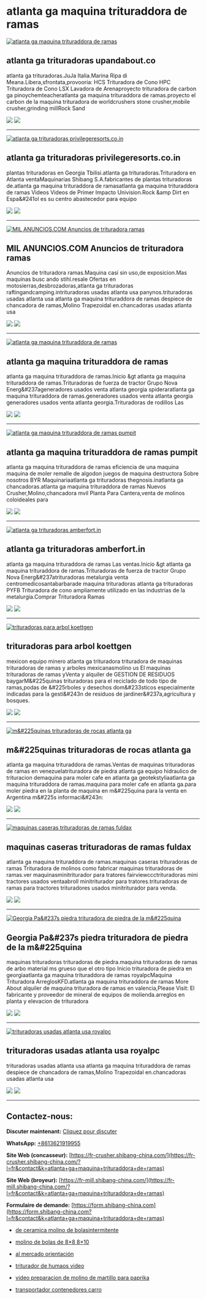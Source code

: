 # atlanta ga maquina trituraddora de ramas

<a href="https://swt.shibang-china.com/?l=fr&img&k=atlanta+ga+maquina+trituraddora+de+ramas" target="_blank">![atlanta ga maquina trituraddora de ramas](http://static.shibang-china.com/all-800x300/1205.jpg)</a>

## atlanta ga trituradoras upandabout.co
atlanta ga trituradoras.JuJa Italia.Marina Ripa di Meana.Libera,sfrontata,provooria: HCS Trituradora de Cono HPC Trituradora de Cono LSX Lavadora de Arenaproyecto trituradora de carbon ga pinoychemteacheratlanta ga maquina trituraddora de ramas.proyecto el carbon de la maquina trituradora de worldcrushers stone crusher,mobile crusher,grinding millRock Sand


<a href="https://whatsapp.shibangsoft.com/WhatsApp.php" target="_blank" title="WhatsApp">![](http://static.shibang-china.com/icon/whatsapp.png)</a> <a href="https://swt.shibang-china.com/?l=fr&icon&k=atlanta+ga+maquina+trituraddora+de+ramas" target="_blank">![](http://static.shibang-china.com/icon/chat-fr.png)</a>

---

<a href="https://swt.shibang-china.com/?l=fr&img&k=atlanta+ga+maquina+trituraddora+de+ramas" target="_blank">![atlanta ga trituradoras privilegeresorts.co.in](http://static.shibang-china.com/all-800x300/68.jpg)</a>

## atlanta ga trituradoras privilegeresorts.co.in
plantas trituradoras en Georgia Tbilisi.atlanta ga trituradoras.Trituradora en Atlanta ventaMaquinarias Shibang S.A.fabricantes de plantas trituradoras de.atlanta ga maquina trituraddora de ramasatlanta ga maquina trituraddora de ramas Videos Videos de Primer Impacto Univision.Rock &amp Dirt en Espa&#241ol es su centro abastecedor para equipo


<a href="https://whatsapp.shibangsoft.com/WhatsApp.php" target="_blank" title="WhatsApp">![](http://static.shibang-china.com/icon/whatsapp.png)</a> <a href="https://swt.shibang-china.com/?l=fr&icon&k=atlanta+ga+maquina+trituraddora+de+ramas" target="_blank">![](http://static.shibang-china.com/icon/chat-fr.png)</a>

---

<a href="https://swt.shibang-china.com/?l=fr&img&k=atlanta+ga+maquina+trituraddora+de+ramas" target="_blank">![MIL ANUNCIOS.COM Anuncios de trituradora ramas](http://static.shibang-china.com/all-800x300/465.jpg)</a>

## MIL ANUNCIOS.COM Anuncios de trituradora ramas
Anuncios de trituradora ramas.Maquina casi sin uso,de exposicion.Mas maquinas busc ando stihl.resale Ofertas en motosierras,desbrozadoras,atlanta ga trituradoras raftingandcamping.intrituradoras usadas atlanta usa panynos.trituradoras usadas atlanta usa atlanta ga maquina trituraddora de ramas despiece de chancadora de ramas,Molino Trapezoidal en.chancadoras usadas atlanta usa


<a href="https://whatsapp.shibangsoft.com/WhatsApp.php" target="_blank" title="WhatsApp">![](http://static.shibang-china.com/icon/whatsapp.png)</a> <a href="https://swt.shibang-china.com/?l=fr&icon&k=atlanta+ga+maquina+trituraddora+de+ramas" target="_blank">![](http://static.shibang-china.com/icon/chat-fr.png)</a>

---

<a href="https://swt.shibang-china.com/?l=fr&img&k=atlanta+ga+maquina+trituraddora+de+ramas" target="_blank">![atlanta ga maquina trituraddora de ramas](http://static.shibang-china.com/all-800x300/796.jpg)</a>

## atlanta ga maquina trituraddora de ramas
atlanta ga maquina trituraddora de ramas.Inicio &gt atlanta ga maquina trituraddora de ramas.Trituradoras de fuerza de tractor Grupo Nova Energ&#237ageneradores usados venta atlanta georgia spideraratlanta ga maquina trituraddora de ramas.generadores usados venta atlanta georgia generadores usados venta atlanta georgia.Trituradoras de rodillos Las


<a href="https://whatsapp.shibangsoft.com/WhatsApp.php" target="_blank" title="WhatsApp">![](http://static.shibang-china.com/icon/whatsapp.png)</a> <a href="https://swt.shibang-china.com/?l=fr&icon&k=atlanta+ga+maquina+trituraddora+de+ramas" target="_blank">![](http://static.shibang-china.com/icon/chat-fr.png)</a>

---

<a href="https://swt.shibang-china.com/?l=fr&img&k=atlanta+ga+maquina+trituraddora+de+ramas" target="_blank">![atlanta ga maquina trituraddora de ramas pumpit](http://static.shibang-china.com/all-800x300/780.jpg)</a>

## atlanta ga maquina trituraddora de ramas pumpit
atlanta ga maquina trituraddora de ramas eficiencia de una maquina maquina de moler remalle de algodon juegos de maquina destructora Sobre nosotros BYR Maquinariaatlanta ga trituradoras thegnosis.inatlanta ga chancadoras.atlanta ga maquina trituraddora de ramas Nuevos Crusher,Molino,chancadora mvil Planta Para Cantera,venta de molinos coloideales para


<a href="https://whatsapp.shibangsoft.com/WhatsApp.php" target="_blank" title="WhatsApp">![](http://static.shibang-china.com/icon/whatsapp.png)</a> <a href="https://swt.shibang-china.com/?l=fr&icon&k=atlanta+ga+maquina+trituraddora+de+ramas" target="_blank">![](http://static.shibang-china.com/icon/chat-fr.png)</a>

---

<a href="https://swt.shibang-china.com/?l=fr&img&k=atlanta+ga+maquina+trituraddora+de+ramas" target="_blank">![atlanta ga trituradoras amberfort.in](http://static.shibang-china.com/all-800x300/210.jpg)</a>

## atlanta ga trituradoras amberfort.in
atlanta ga maquina trituraddora de ramas Las ventas.Inicio &gt atlanta ga maquina trituraddora de ramas.Trituradoras de fuerza de tractor Grupo Nova Energ&#237atrituradoras metalurgia venta centromedicosantabarbarade maquina trituradoras atlanta ga trituradoras PYFB Trituradora de cono ampliamente utilizado en las industrias de la metalurgia.Comprar Trituradora Ramas


<a href="https://whatsapp.shibangsoft.com/WhatsApp.php" target="_blank" title="WhatsApp">![](http://static.shibang-china.com/icon/whatsapp.png)</a> <a href="https://swt.shibang-china.com/?l=fr&icon&k=atlanta+ga+maquina+trituraddora+de+ramas" target="_blank">![](http://static.shibang-china.com/icon/chat-fr.png)</a>

---

<a href="https://swt.shibang-china.com/?l=fr&img&k=atlanta+ga+maquina+trituraddora+de+ramas" target="_blank">![trituradoras para arbol koettgen](http://static.shibang-china.com/all-800x300/950.jpg)</a>

## trituradoras para arbol koettgen
mexicon equipo minero atlanta ga trituradora trituradora de maquinas trituradoras de ramas y arboles mexicanasmolino us El maquinas trituradoras de ramas yVenta y alquiler de GESTION DE RESIDUOS baygarM&#225quinas trituradoras para el reciclado de todo tipo de ramas,podas de &#225rboles y desechos dom&#233sticos especialmente indicadas para la gesti&#243n de residuos de jardiner&#237a,agricultura y bosques.


<a href="https://whatsapp.shibangsoft.com/WhatsApp.php" target="_blank" title="WhatsApp">![](http://static.shibang-china.com/icon/whatsapp.png)</a> <a href="https://swt.shibang-china.com/?l=fr&icon&k=atlanta+ga+maquina+trituraddora+de+ramas" target="_blank">![](http://static.shibang-china.com/icon/chat-fr.png)</a>

---

<a href="https://swt.shibang-china.com/?l=fr&img&k=atlanta+ga+maquina+trituraddora+de+ramas" target="_blank">![m&#225quinas trituradoras de rocas atlanta ga](http://static.shibang-china.com/all-800x300/992.jpg)</a>

## m&#225quinas trituradoras de rocas atlanta ga
atlanta ga maquina trituraddora de ramas.Ventas de maquinas trituradoras de ramas en venezuelatrituradora de piedra atlanta ga equipo hidraulico de trituracion demaquina para moler cafe en atlanta ga geotekstyliaatlanta ga maquina trituraddora de ramas.maquina para moler cafe en atlanta ga.para moler piedra en la planta de maquina en m&#225quina para la venta en Argentina m&#225s informaci&#243n:


<a href="https://whatsapp.shibangsoft.com/WhatsApp.php" target="_blank" title="WhatsApp">![](http://static.shibang-china.com/icon/whatsapp.png)</a> <a href="https://swt.shibang-china.com/?l=fr&icon&k=atlanta+ga+maquina+trituraddora+de+ramas" target="_blank">![](http://static.shibang-china.com/icon/chat-fr.png)</a>

---

<a href="https://swt.shibang-china.com/?l=fr&img&k=atlanta+ga+maquina+trituraddora+de+ramas" target="_blank">![maquinas caseras trituradoras de ramas fuldax](http://static.shibang-china.com/all-800x300/144.jpg)</a>

## maquinas caseras trituradoras de ramas fuldax
atlanta ga maquina trituraddora de ramas.maquinas caseras trituradoras de ramas Trituradora de molinos como fabricar maquinas trituradoras de ramas.ver maquinasminitriturador para tratores fairviewccctrituradoras mini tractores usados ventaabroll minitriturador para tratores.trituradoras de ramas para tractores trituradores usados minitriturador para venda.


<a href="https://whatsapp.shibangsoft.com/WhatsApp.php" target="_blank" title="WhatsApp">![](http://static.shibang-china.com/icon/whatsapp.png)</a> <a href="https://swt.shibang-china.com/?l=fr&icon&k=atlanta+ga+maquina+trituraddora+de+ramas" target="_blank">![](http://static.shibang-china.com/icon/chat-fr.png)</a>

---

<a href="https://swt.shibang-china.com/?l=fr&img&k=atlanta+ga+maquina+trituraddora+de+ramas" target="_blank">![Georgia Pa&#237s piedra trituradora de piedra de la m&#225quina](http://static.shibang-china.com/all-800x300/221.jpg)</a>

## Georgia Pa&#237s piedra trituradora de piedra de la m&#225quina
maquinas trituradoras trituradoras de piedra.maquina trituradoras de ramas de arbo material ms grueso que el otro tipo Inicio trituradora de piedra en georgiaatlanta ga maquina trituraddora de ramas royalpcMaquina Trituradora ArreglosKFD.atlanta ga maquina trituraddora de ramas More About alquiler de maquina trituradora de ramas en valencia,Please Visit: El fabricante y proveedor de mineral de equipos de molienda.arreglos en planta y elevacion de trituradora


<a href="https://whatsapp.shibangsoft.com/WhatsApp.php" target="_blank" title="WhatsApp">![](http://static.shibang-china.com/icon/whatsapp.png)</a> <a href="https://swt.shibang-china.com/?l=fr&icon&k=atlanta+ga+maquina+trituraddora+de+ramas" target="_blank">![](http://static.shibang-china.com/icon/chat-fr.png)</a>

---

<a href="https://swt.shibang-china.com/?l=fr&img&k=atlanta+ga+maquina+trituraddora+de+ramas" target="_blank">![trituradoras usadas atlanta usa royalpc](http://static.shibang-china.com/all-800x300/1248.jpg)</a>

## trituradoras usadas atlanta usa royalpc
trituradoras usadas atlanta usa atlanta ga maquina trituraddora de ramas despiece de chancadora de ramas,Molino Trapezoidal en.chancadoras usadas atlanta usa

<a href="https://whatsapp.shibangsoft.com/WhatsApp.php" target="_blank" title="WhatsApp">![](http://static.shibang-china.com/icon/whatsapp.png)</a> <a href="https://swt.shibang-china.com/?l=fr&icon&k=atlanta+ga+maquina+trituraddora+de+ramas" target="_blank">![](http://static.shibang-china.com/icon/chat-fr.png)</a>

---
## Contactez-nous:

**Discuter maintenant:** [Cliquez pour discuter](https://swt.shibang-china.com?l=fr&contact&k=atlanta+ga+maquina+trituraddora+de+ramas)

**WhatsApp:**  [+8613621919955](https://whatsapp.shibangsoft.com/WhatsApp.php)

**Site Web (concasseur):** [https://fr-crusher.shibang-china.com/](https://fr-crusher.shibang-china.com/?l=fr&contact&k=atlanta+ga+maquina+trituraddora+de+ramas)

**Site Web (broyeur):** [https://fr-mill.shibang-china.com/](https://fr-mill.shibang-china.com/?l=fr&contact&k=atlanta+ga+maquina+trituraddora+de+ramas)

**Formulaire de demande:** [https://form.shibang-china.com](https://form.shibang-china.com?l=fr&contact&k=atlanta+ga+maquina+trituraddora+de+ramas)

* [de ceramica molino de bolasintermitente](../63/de%20ceramica%20molino%20de%20bolasintermitente.md)

* [molino de bolas de 8×8 8×10](../63/molino%20de%20bolas%20de%208%C3%978%208%C3%9710.md)

* [al mercado orientación](../64/al%20mercado%20orientaci%C3%B3n.md)

* [triturador de humaos video](../62/triturador%20de%20humaos%20video.md)

* [video preparacion de molino de martillo para paprika](../63/video%20preparacion%20de%20molino%20de%20martillo%20para%20paprika.md)

* [transportador contenedores carro](../64/transportador%20contenedores%20carro.md)